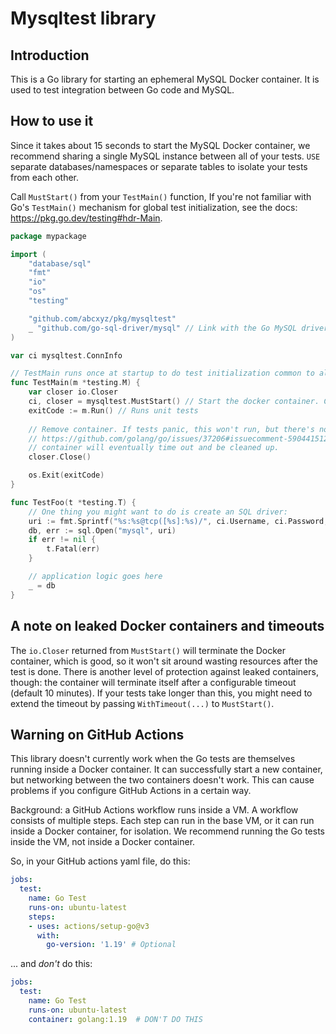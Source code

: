 # Mysqltest library

## Introduction

This is a Go library for starting an ephemeral MySQL Docker container. It is used to test
integration between Go code and MySQL.

## How to use it

Since it takes about 15 seconds to start the MySQL Docker container, we recommend sharing a single
MySQL instance between all of your tests. `USE` separate databases/namespaces or separate tables to
isolate your tests from each other.

Call `MustStart()` from your `TestMain()` function, If you're not familiar with Go's `TestMain()`
mechanism for global test initialization, see the docs: https://pkg.go.dev/testing#hdr-Main.

```go
package mypackage

import (
    "database/sql"
    "fmt"
    "io"
    "os"
    "testing"

    "github.com/abcxyz/pkg/mysqltest"
    _ "github.com/go-sql-driver/mysql" // Link with the Go MySQL driver
)

var ci mysqltest.ConnInfo

// TestMain runs once at startup to do test initialization common to all tests.
func TestMain(m *testing.M) {
    var closer io.Closer
    ci, closer = mysqltest.MustStart() // Start the docker container. Can also pass options.
    exitCode := m.Run() // Runs unit tests
    
    // Remove container. If tests panic, this won't run, but there's nothing we can do about that:
    // https://github.com/golang/go/issues/37206#issuecomment-590441512. In that case, then the
    // container will eventually time out and be cleaned up.
    closer.Close()

    os.Exit(exitCode)
}

func TestFoo(t *testing.T) {
    // One thing you might want to do is create an SQL driver:
    uri := fmt.Sprintf("%s:%s@tcp([%s]:%s)/", ci.Username, ci.Password, ci.Hostname, ci.Port)
    db, err := sql.Open("mysql", uri)
    if err != nil {
        t.Fatal(err)
    }

    // application logic goes here
    _ = db
}
```

## A note on leaked Docker containers and timeouts

The `io.Closer` returned from `MustStart()` will terminate the Docker container, which is good, so
it won't sit around wasting resources after the test is done. There is another level of protection
against leaked containers, though: the container will terminate itself after a configurable timeout
(default 10 minutes). If your tests take longer than this, you might need to extend the timeout by
passing `WithTimeout(...)` to `MustStart()`.

## Warning on GitHub Actions

This library doesn't currently work when the Go tests are themselves running inside a Docker
container. It can successfully start a new container, but networking between the two containers
doesn't work. This can cause problems if you configure GitHub Actions in a certain way.

Background: a GitHub Actions workflow runs inside a VM. A workflow consists of multiple steps. Each
step can run in the base VM, or it can run inside a Docker container, for isolation. We recommend running the Go tests inside the VM, not inside a Docker container.

So, in your GitHub actions yaml file, do this:

```yaml
jobs:
  test:
    name: Go Test
    runs-on: ubuntu-latest
    steps:
    - uses: actions/setup-go@v3
      with:
        go-version: '1.19' # Optional
```

... and *don't* do this:

```yaml
jobs:
  test:
    name: Go Test
    runs-on: ubuntu-latest
    container: golang:1.19  # DON'T DO THIS
```

